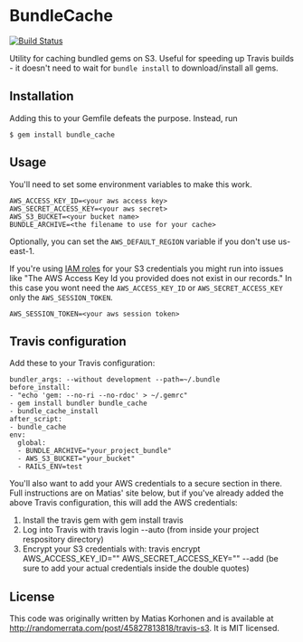 # BundleCache

[![Build Status](https://travis-ci.org/enova/bundle_cache.png?branch=master)](https://travis-ci.org/enova/bundle_cache)

Utility for caching bundled gems on S3. Useful for speeding up Travis builds -
it doesn't need to wait for `bundle install` to download/install all gems.

## Installation

Adding this to your Gemfile defeats the purpose. Instead, run

    $ gem install bundle_cache

## Usage

You'll need to set some environment variables to make this work.

```
AWS_ACCESS_KEY_ID=<your aws access key>
AWS_SECRET_ACCESS_KEY=<your aws secret>
AWS_S3_BUCKET=<your bucket name>
BUNDLE_ARCHIVE=<the filename to use for your cache>
```

Optionally, you can set the `AWS_DEFAULT_REGION` variable if you don't use us-east-1.

If you're using [IAM roles](http://docs.aws.amazon.com/AWSEC2/latest/UserGuide/iam-roles-for-amazon-ec2.html) for your S3 credentials you might run into issues like "The AWS Access Key Id you provided does not exist in our records."
In this case you wont need the `AWS_ACCESS_KEY_ID` or `AWS_SECRET_ACCESS_KEY` only the `AWS_SESSION_TOKEN`.

```
AWS_SESSION_TOKEN=<your aws session token>
```

## Travis configuration

Add these to your Travis configuration:
```
bundler_args: --without development --path=~/.bundle
before_install:
- "echo 'gem: --no-ri --no-rdoc' > ~/.gemrc"
- gem install bundler bundle_cache
- bundle_cache_install
after_script:
- bundle_cache
env:
  global:
  - BUNDLE_ARCHIVE="your_project_bundle"
  - AWS_S3_BUCKET="your_bucket"
  - RAILS_ENV=test
```

You'll also want to add your AWS credentials to a secure section in there. Full instructions
are on Matias' site below, but if you've already added the above Travis configuration, this will
add the AWS credentials:

1. Install the travis gem with gem install travis
2. Log into Travis with travis login --auto (from inside your project respository directory)
3. Encrypt your S3 credentials with: travis encrypt AWS_ACCESS_KEY_ID="" AWS_SECRET_ACCESS_KEY="" --add (be sure to add your actual credentials inside the double quotes)

## License

This code was originally written by Matias Korhonen and is available at
http://randomerrata.com/post/45827813818/travis-s3. It is MIT licensed.
